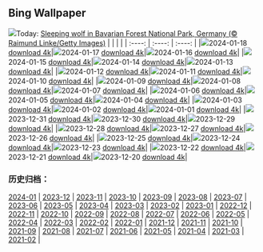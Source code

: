 ## Bing Wallpaper
![](https://global.bing.com/th?id=OHR.SleepyWolf_EN-CA6144184677_UHD.jpg&w=1000)Today: [Sleeping wolf in Bavarian Forest National Park, Germany (© Raimund Linke/Getty Images)](https://global.bing.com/th?id=OHR.SleepyWolf_EN-CA6144184677_UHD.jpg)
|      |      |      |
| :----: | :----: | :----: |
|![](https://global.bing.com/th?id=OHR.SleepyWolf_EN-CA6144184677_UHD.jpg&pid=hp&w=384&h=216&rs=1&c=4)2024-01-18 [download 4k](https://global.bing.com/th?id=OHR.SleepyWolf_EN-CA6144184677_UHD.jpg)|![](https://global.bing.com/th?id=OHR.LakeLouise_EN-CA6262650023_UHD.jpg&pid=hp&w=384&h=216&rs=1&c=4)2024-01-17 [download 4k](https://global.bing.com/th?id=OHR.LakeLouise_EN-CA6262650023_UHD.jpg)|![](https://global.bing.com/th?id=OHR.AuroraBritishColumbia_EN-CA6392674959_UHD.jpg&pid=hp&w=384&h=216&rs=1&c=4)2024-01-16 [download 4k](https://global.bing.com/th?id=OHR.AuroraBritishColumbia_EN-CA6392674959_UHD.jpg)|
|![](https://global.bing.com/th?id=OHR.HokkaidoSwans_EN-CA6678796195_UHD.jpg&pid=hp&w=384&h=216&rs=1&c=4)2024-01-15 [download 4k](https://global.bing.com/th?id=OHR.HokkaidoSwans_EN-CA6678796195_UHD.jpg)|![](https://global.bing.com/th?id=OHR.HanaHighway_EN-CA7042798392_UHD.jpg&pid=hp&w=384&h=216&rs=1&c=4)2024-01-14 [download 4k](https://global.bing.com/th?id=OHR.HanaHighway_EN-CA7042798392_UHD.jpg)|![](https://global.bing.com/th?id=OHR.BukhansanSeoul_EN-CA7594639923_UHD.jpg&pid=hp&w=384&h=216&rs=1&c=4)2024-01-13 [download 4k](https://global.bing.com/th?id=OHR.BukhansanSeoul_EN-CA7594639923_UHD.jpg)|
|![](https://global.bing.com/th?id=OHR.LynxSnow_EN-CA9725800228_UHD.jpg&pid=hp&w=384&h=216&rs=1&c=4)2024-01-12 [download 4k](https://global.bing.com/th?id=OHR.LynxSnow_EN-CA9725800228_UHD.jpg)|![](https://global.bing.com/th?id=OHR.MilopotamosStairs_EN-CA9415025805_UHD.jpg&pid=hp&w=384&h=216&rs=1&c=4)2024-01-11 [download 4k](https://global.bing.com/th?id=OHR.MilopotamosStairs_EN-CA9415025805_UHD.jpg)|![](https://global.bing.com/th?id=OHR.BalloonDay_EN-CA0285762156_UHD.jpg&pid=hp&w=384&h=216&rs=1&c=4)2024-01-10 [download 4k](https://global.bing.com/th?id=OHR.BalloonDay_EN-CA0285762156_UHD.jpg)|
|![](https://global.bing.com/th?id=OHR.BerninaPass_EN-CA0858357158_UHD.jpg&pid=hp&w=384&h=216&rs=1&c=4)2024-01-09 [download 4k](https://global.bing.com/th?id=OHR.BerninaPass_EN-CA0858357158_UHD.jpg)|![](https://global.bing.com/th?id=OHR.DevilsMarbles_EN-CA8561451534_UHD.jpg&pid=hp&w=384&h=216&rs=1&c=4)2024-01-08 [download 4k](https://global.bing.com/th?id=OHR.DevilsMarbles_EN-CA8561451534_UHD.jpg)|![](https://global.bing.com/th?id=OHR.VermilionLakesCA_EN-CA5785272161_UHD.jpg&pid=hp&w=384&h=216&rs=1&c=4)2024-01-07 [download 4k](https://global.bing.com/th?id=OHR.VermilionLakesCA_EN-CA5785272161_UHD.jpg)|
|![](https://global.bing.com/th?id=OHR.HarbinFestival_EN-CA4930649632_UHD.jpg&pid=hp&w=384&h=216&rs=1&c=4)2024-01-06 [download 4k](https://global.bing.com/th?id=OHR.HarbinFestival_EN-CA4930649632_UHD.jpg)|![](https://global.bing.com/th?id=OHR.GoldenGateLight_EN-CA5633568958_UHD.jpg&pid=hp&w=384&h=216&rs=1&c=4)2024-01-05 [download 4k](https://global.bing.com/th?id=OHR.GoldenGateLight_EN-CA5633568958_UHD.jpg)|![](https://global.bing.com/th?id=OHR.BodleianCeiling_EN-CA4231401380_UHD.jpg&pid=hp&w=384&h=216&rs=1&c=4)2024-01-04 [download 4k](https://global.bing.com/th?id=OHR.BodleianCeiling_EN-CA4231401380_UHD.jpg)|
|![](https://global.bing.com/th?id=OHR.BhutanSolstice_EN-CA3332703739_UHD.jpg&pid=hp&w=384&h=216&rs=1&c=4)2024-01-03 [download 4k](https://global.bing.com/th?id=OHR.BhutanSolstice_EN-CA3332703739_UHD.jpg)|![](https://global.bing.com/th?id=OHR.SleepingFox_EN-CA4697579541_UHD.jpg&pid=hp&w=384&h=216&rs=1&c=4)2024-01-02 [download 4k](https://global.bing.com/th?id=OHR.SleepingFox_EN-CA4697579541_UHD.jpg)|![](https://global.bing.com/th?id=OHR.ThailandNewYears_EN-CA2541480849_UHD.jpg&pid=hp&w=384&h=216&rs=1&c=4)2024-01-01 [download 4k](https://global.bing.com/th?id=OHR.ThailandNewYears_EN-CA2541480849_UHD.jpg)|
|![](https://global.bing.com/th?id=OHR.TadamiWinter_EN-CA2053501506_UHD.jpg&pid=hp&w=384&h=216&rs=1&c=4)2023-12-31 [download 4k](https://global.bing.com/th?id=OHR.TadamiWinter_EN-CA2053501506_UHD.jpg)|![](https://global.bing.com/th?id=OHR.BlueAmsterdam_EN-CA0805614329_UHD.jpg&pid=hp&w=384&h=216&rs=1&c=4)2023-12-30 [download 4k](https://global.bing.com/th?id=OHR.BlueAmsterdam_EN-CA0805614329_UHD.jpg)|![](https://global.bing.com/th?id=OHR.GreenlandHumpback_EN-CA8706019079_UHD.jpg&pid=hp&w=384&h=216&rs=1&c=4)2023-12-29 [download 4k](https://global.bing.com/th?id=OHR.GreenlandHumpback_EN-CA8706019079_UHD.jpg)|
|![](https://global.bing.com/th?id=OHR.KirkjufellAurora_EN-CA8070468139_UHD.jpg&pid=hp&w=384&h=216&rs=1&c=4)2023-12-28 [download 4k](https://global.bing.com/th?id=OHR.KirkjufellAurora_EN-CA8070468139_UHD.jpg)|![](https://global.bing.com/th?id=OHR.BoxingDayCA_EN-CA7491018775_UHD.jpg&pid=hp&w=384&h=216&rs=1&c=4)2023-12-27 [download 4k](https://global.bing.com/th?id=OHR.BoxingDayCA_EN-CA7491018775_UHD.jpg)|![](https://global.bing.com/th?id=OHR.ChristmasCA_EN-CA0839691287_UHD.jpg&pid=hp&w=384&h=216&rs=1&c=4)2023-12-26 [download 4k](https://global.bing.com/th?id=OHR.ChristmasCA_EN-CA0839691287_UHD.jpg)|
|![](https://global.bing.com/th?id=OHR.EstoniaXmasEve_EN-CA2639551026_UHD.jpg&pid=hp&w=384&h=216&rs=1&c=4)2023-12-25 [download 4k](https://global.bing.com/th?id=OHR.EstoniaXmasEve_EN-CA2639551026_UHD.jpg)|![](https://global.bing.com/th?id=OHR.FestivusPenguins_EN-CA2075026889_UHD.jpg&pid=hp&w=384&h=216&rs=1&c=4)2023-12-24 [download 4k](https://global.bing.com/th?id=OHR.FestivusPenguins_EN-CA2075026889_UHD.jpg)|![](https://global.bing.com/th?id=OHR.LjubljanaLights_EN-CA1534198321_UHD.jpg&pid=hp&w=384&h=216&rs=1&c=4)2023-12-23 [download 4k](https://global.bing.com/th?id=OHR.LjubljanaLights_EN-CA1534198321_UHD.jpg)|
|![](https://global.bing.com/th?id=OHR.CastleriggStoneCircleUK_EN-CA9940011631_UHD.jpg&pid=hp&w=384&h=216&rs=1&c=4)2023-12-22 [download 4k](https://global.bing.com/th?id=OHR.CastleriggStoneCircleUK_EN-CA9940011631_UHD.jpg)|![](https://global.bing.com/th?id=OHR.ValGardenaItaly_EN-CA9038547102_UHD.jpg&pid=hp&w=384&h=216&rs=1&c=4)2023-12-21 [download 4k](https://global.bing.com/th?id=OHR.ValGardenaItaly_EN-CA9038547102_UHD.jpg)|![](https://global.bing.com/th?id=OHR.WarsawChristmas_EN-CA8636776898_UHD.jpg&pid=hp&w=384&h=216&rs=1&c=4)2023-12-20 [download 4k](https://global.bing.com/th?id=OHR.WarsawChristmas_EN-CA8636776898_UHD.jpg)|

### 历史归档：
[2024-01](https://github.com/niumoo/bing-wallpaper/tree/main/picture/2024-01/) | [2023-12](https://github.com/niumoo/bing-wallpaper/tree/main/picture/2023-12/) | [2023-11](https://github.com/niumoo/bing-wallpaper/tree/main/picture/2023-11/) | [2023-10](https://github.com/niumoo/bing-wallpaper/tree/main/picture/2023-10/) | [2023-09](https://github.com/niumoo/bing-wallpaper/tree/main/picture/2023-09/) | [2023-08](https://github.com/niumoo/bing-wallpaper/tree/main/picture/2023-08/) | [2023-07](https://github.com/niumoo/bing-wallpaper/tree/main/picture/2023-07/) | [2023-06](https://github.com/niumoo/bing-wallpaper/tree/main/picture/2023-06/) | 
[2023-05](https://github.com/niumoo/bing-wallpaper/tree/main/picture/2023-05/) | [2023-04](https://github.com/niumoo/bing-wallpaper/tree/main/picture/2023-04/) | [2023-03](https://github.com/niumoo/bing-wallpaper/tree/main/picture/2023-03/) | [2023-02](https://github.com/niumoo/bing-wallpaper/tree/main/picture/2023-02/) | [2023-01](https://github.com/niumoo/bing-wallpaper/tree/main/picture/2023-01/) | [2022-12](https://github.com/niumoo/bing-wallpaper/tree/main/picture/2022-12/) | [2022-11](https://github.com/niumoo/bing-wallpaper/tree/main/picture/2022-11/) | [2022-10](https://github.com/niumoo/bing-wallpaper/tree/main/picture/2022-10/) | 
[2022-09](https://github.com/niumoo/bing-wallpaper/tree/main/picture/2022-09/) | [2022-08](https://github.com/niumoo/bing-wallpaper/tree/main/picture/2022-08/) | [2022-07](https://github.com/niumoo/bing-wallpaper/tree/main/picture/2022-07/) | [2022-06](https://github.com/niumoo/bing-wallpaper/tree/main/picture/2022-06/) | [2022-05](https://github.com/niumoo/bing-wallpaper/tree/main/picture/2022-05/) | [2022-04](https://github.com/niumoo/bing-wallpaper/tree/main/picture/2022-04/) | [2022-03](https://github.com/niumoo/bing-wallpaper/tree/main/picture/2022-03/) | [2022-02](https://github.com/niumoo/bing-wallpaper/tree/main/picture/2022-02/) | 
[2022-01](https://github.com/niumoo/bing-wallpaper/tree/main/picture/2022-01/) | [2021-12](https://github.com/niumoo/bing-wallpaper/tree/main/picture/2021-12/) | [2021-11](https://github.com/niumoo/bing-wallpaper/tree/main/picture/2021-11/) | [2021-10](https://github.com/niumoo/bing-wallpaper/tree/main/picture/2021-10/) | [2021-09](https://github.com/niumoo/bing-wallpaper/tree/main/picture/2021-09/) | [2021-08](https://github.com/niumoo/bing-wallpaper/tree/main/picture/2021-08/) | [2021-07](https://github.com/niumoo/bing-wallpaper/tree/main/picture/2021-07/) | [2021-06](https://github.com/niumoo/bing-wallpaper/tree/main/picture/2021-06/) | 
[2021-05](https://github.com/niumoo/bing-wallpaper/tree/main/picture/2021-05/) | [2021-04](https://github.com/niumoo/bing-wallpaper/tree/main/picture/2021-04/) | [2021-03](https://github.com/niumoo/bing-wallpaper/tree/main/picture/2021-03/) | [2021-02](https://github.com/niumoo/bing-wallpaper/tree/main/picture/2021-02/) | 